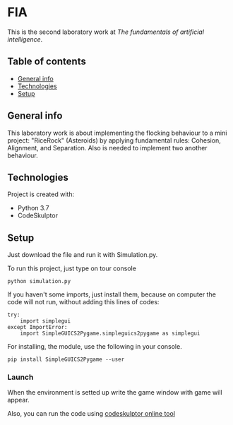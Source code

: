 # FIA

This is the second laboratory work at *The fundamentals of artificial intelligence*.

## Table of contents
* [General info](#general-info)
* [Technologies](#technologies)
* [Setup](#setup)

## General info

This laboratory work is about implementing the flocking behaviour to a mini project: "RiceRock" (Asteroids) by applying fundamental rules: Cohesion, Alignment, and Separation. Also is needed to implement two another behaviour.
	
## Technologies
Project is created with:
* Python 3.7
* CodeSkulptor
	
## Setup
Just download the file and run it with Simulation.py.

To run this project, just type on tour console 
```
python simulation.py
```

If you haven't some imports, just install them, because on computer the code will not run, without adding this lines of codes:

```
try:
    import simplegui
except ImportError:
    import SimpleGUICS2Pygame.simpleguics2pygame as simplegui

```
For installing, the module, use the following in your console.
```
pip install SimpleGUICS2Pygame --user
```


### Launch

When the environment is setted up write the game window with game will appear.

Also, you can run the code using [codeskulptor online tool](http://www.codeskulptor.org/)
